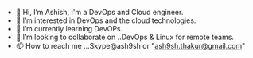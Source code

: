 - 👋 Hi, I’m Ashish, I'm a DevOps and Cloud engineer. 
- 👀 I’m interested in DevOps and the cloud technologies. 
- 🌱 I’m currently learning DevOPs. 
- 💞️ I’m looking to collaborate on ..DevOps & Linux for remote teams. 
- 📫 How to reach me ...Skype@ash9sh or "ash9sh.thakur@gmail.com"

<!---
ash9shhub/ash9shhub is a ✨ special ✨ repository because its `README.md` (this file) appears on your GitHub profile.
You can click the Preview link to take a look at your changes.
--->
